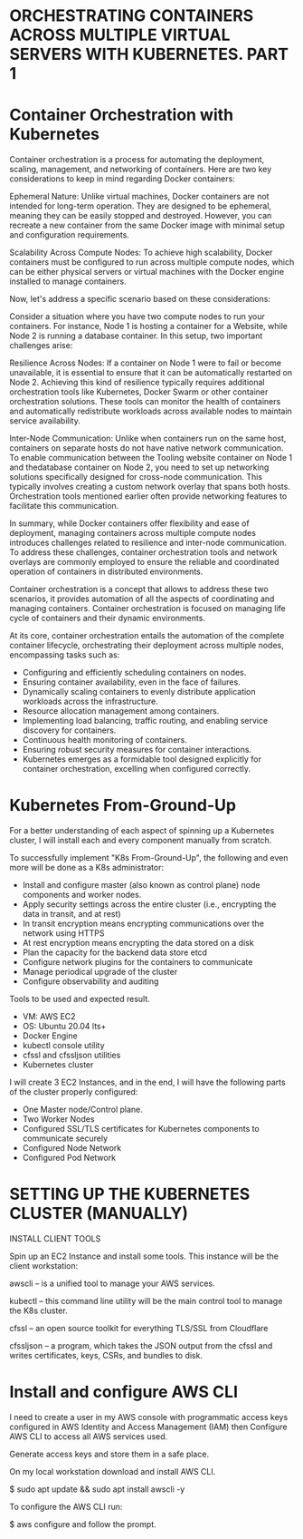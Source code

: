 # ORCHESTRATING CONTAINERS ACROSS MULTIPLE VIRTUAL SERVERS WITH KUBERNETES. PART 1

# Container Orchestration with Kubernetes

Container orchestration is a process for automating the deployment, scaling, management, and networking of containers. Here are two key considerations to keep in mind regarding Docker containers:

Ephemeral Nature: Unlike virtual machines, Docker containers are not intended for long-term operation. They are designed to be ephemeral, meaning they can be easily stopped and destroyed. However, you can recreate a new container from the same Docker image with minimal setup and configuration requirements.

Scalability Across Compute Nodes: To achieve high scalability, Docker containers must be configured to run across multiple compute nodes, which can be either physical servers or virtual machines with the Docker engine installed to manage containers.

Now, let's address a specific scenario based on these considerations:

Consider a situation where you have two compute nodes to run your containers. For instance, Node 1 is hosting a container for a Website, while Node 2 is running a database container. In this setup, two important challenges arise:

Resilience Across Nodes: If a container on Node 1 were to fail or become unavailable, it is essential to ensure that it can be automatically restarted on Node 2. Achieving this kind of resilience typically requires additional orchestration tools like Kubernetes, Docker Swarm or other container orchestration solutions. These tools can monitor the health of containers and automatically redistribute workloads across available nodes to maintain service availability.

Inter-Node Communication: Unlike when containers run on the same host, containers on separate hosts do not have native network communication. To enable communication between the Tooling website container on Node 1 and thedatabase container on Node 2, you need to set up networking solutions specifically designed for cross-node communication. This typically involves creating a custom network overlay that spans both hosts. Orchestration tools mentioned earlier often provide networking features to facilitate this communication.

In summary, while Docker containers offer flexibility and ease of deployment, managing containers across multiple compute nodes introduces challenges related to resilience and inter-node communication. To address these challenges, container orchestration tools and network overlays are commonly employed to ensure the reliable and coordinated operation of containers in distributed environments.

Container orchestration is a concept that allows to address these two scenarios, it provides automation of all the aspects of coordinating and managing containers. Container orchestration is focused on managing life cycle of containers and their dynamic environments.

At its core, container orchestration entails the automation of the complete container lifecycle, orchestrating their deployment across multiple nodes, encompassing tasks such as:

- Configuring and efficiently scheduling containers on nodes.
- Ensuring container availability, even in the face of failures.
- Dynamically scaling containers to evenly distribute application workloads across the infrastructure.
- Resource allocation management among containers.
- Implementing load balancing, traffic routing, and enabling service discovery for containers.
- Continuous health monitoring of containers.
- Ensuring robust security measures for container interactions.
- Kubernetes emerges as a formidable tool designed explicitly for container orchestration, excelling when configured correctly.

# Kubernetes From-Ground-Up

For a better understanding of each aspect of spinning up a Kubernetes cluster, I will install each and every component manually from scratch.

To successfully implement "K8s From-Ground-Up", the following and even more will be done as a K8s administrator:

- Install and configure master (also known as control plane) node components and worker nodes.
- Apply security settings across the entire cluster (i.e., encrypting the data in transit, and at rest)
- In transit encryption means encrypting communications over the network using HTTPS
- At rest encryption means encrypting the data stored on a disk
- Plan the capacity for the backend data store etcd
- Configure network plugins for the containers to communicate
- Manage periodical upgrade of the cluster
- Configure observability and auditing

Tools to be used and expected result.

- VM: AWS EC2
- OS: Ubuntu 20.04 lts+
- Docker Engine
- kubectl console utility
- cfssl and cfssljson utilities
- Kubernetes cluster

I will create 3 EC2 Instances, and in the end, I will have the following parts of the cluster properly configured:

- One Master node/Control plane.
- Two Worker Nodes
- Configured SSL/TLS certificates for Kubernetes components to communicate securely
- Configured Node Network
- Configured Pod Network

# SETTING UP THE KUBERNETES CLUSTER (MANUALLY)

INSTALL CLIENT TOOLS

Spin up an EC2 Instance and install some tools. This instance will be the client workstation:

awscli – is a unified tool to manage your AWS services.

kubectl – this command line utility will be the main control tool to manage the K8s cluster.

cfssl – an open source toolkit for everything TLS/SSL from Cloudflare

cfssljson – a program, which takes the JSON output from the cfssl and writes certificates, keys, CSRs, and bundles to disk.

# Install and configure AWS CLI

I need to create a user in my AWS console with programmatic access keys configured in AWS Identity and Access Management (IAM) then Configure AWS CLI to access all AWS services used.

Generate access keys and store them in a safe place.

On my local workstation download and install AWS CLI.

$ sudo apt update && sudo apt install awscli -y

To configure the AWS CLI run:

$ aws configure and follow the prompt.


















